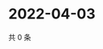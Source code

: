 # 2022-04-03

共 0 条

<!-- BEGIN WEIBO -->
<!-- 最后更新时间 Sun Apr 03 2022 10:20:17 GMT+0800 (China Standard Time) -->

<!-- END WEIBO -->
